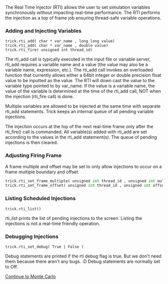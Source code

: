 
The Real Time Injector (RTI) allows the user to set simulation variables
synchronously without impacting real-time performance.  The RTI performs the injection
as a top of frame job ensuring thread-safe variable operations.

### Adding and Injecting Variables

```
trick.rti_add( char * var_name , long long value)
trick.rti_add( char * var_name , double value)
trick.rti_fire( unsigned int thread_id)
```

The rti_add call is typically executed in the input file or variable server,
rti_add requires a variable name and a value (the value may also be a variable name, expression, etc.).
The rti_add call invokes an overloaded function that currently allows either a 64bit integer or double
precision float value to be inputted as the value. The RTI will down cast the
value to the variable type pointed to by var_name.  If the value is a variable name, the value of the
variable is determined at the time of the rti_add call, NOT when the injection (rti_fire call) is done.

Multiple variables are allowed to be injected at the same time with separate
rti_add statements. Trick keeps an internal queue of all pending variable injections.

The injection occurs at the top of the next real-time frame only after the rti_fire() call is commanded.
All variable(s) added with rti_add are set according to the values in the rti_add statement(s).
The queue of pending injections is then cleared.

### Adjusting Firing Frame

A frame multiple and offset may be set to only allow injections to occur on a frame multiple boundary
and offset.

```python
trick.rti_set_frame_multiple( unsigned int thread_id , unsigned int mult )
trick.rti_set_frame_offset( unsigned int thread_id , unsigned int offset )
```

### Listing Scheduled Injections

```
trick.rti_list()
```

rti_list prints the list of pending injections to the screen.
Listing the injections is not a real-time friendly operation.

### Debugging Injections

```
trick.rti_set_debug( True | False )
```

Debug statements are printed if the rti debug flag is true.  But we don't need them
because there aren't any bugs. :D  Debug statements are normally set to Off.

[Continue to Monte Carlo](UserGuide-Monte-Carlo)
